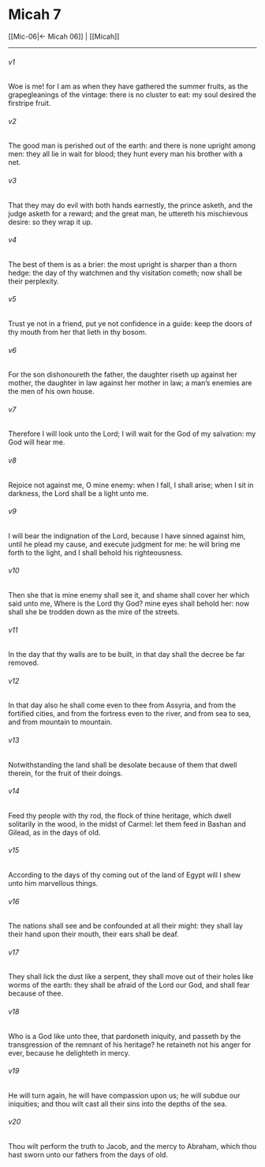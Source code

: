 # Micah 7

[[Mic-06|← Micah 06]] | [[Micah]]
***

###### v1
Woe is me! for I am as when they have gathered the summer fruits, as the grapegleanings of the vintage: there is no cluster to eat: my soul desired the firstripe fruit.
###### v2
The good man is perished out of the earth: and there is none upright among men: they all lie in wait for blood; they hunt every man his brother with a net.
###### v3
That they may do evil with both hands earnestly, the prince asketh, and the judge asketh for a reward; and the great man, he uttereth his mischievous desire: so they wrap it up.
###### v4
The best of them is as a brier: the most upright is sharper than a thorn hedge: the day of thy watchmen and thy visitation cometh; now shall be their perplexity.
###### v5
Trust ye not in a friend, put ye not confidence in a guide: keep the doors of thy mouth from her that lieth in thy bosom.
###### v6
For the son dishonoureth the father, the daughter riseth up against her mother, the daughter in law against her mother in law; a man’s enemies are the men of his own house.
###### v7
Therefore I will look unto the Lord; I will wait for the God of my salvation: my God will hear me.
###### v8
Rejoice not against me, O mine enemy: when I fall, I shall arise; when I sit in darkness, the Lord shall be a light unto me.
###### v9
I will bear the indignation of the Lord, because I have sinned against him, until he plead my cause, and execute judgment for me: he will bring me forth to the light, and I shall behold his righteousness.
###### v10
Then she that is mine enemy shall see it, and shame shall cover her which said unto me, Where is the Lord thy God? mine eyes shall behold her: now shall she be trodden down as the mire of the streets.
###### v11
In the day that thy walls are to be built, in that day shall the decree be far removed.
###### v12
In that day also he shall come even to thee from Assyria, and from the fortified cities, and from the fortress even to the river, and from sea to sea, and from mountain to mountain.
###### v13
Notwithstanding the land shall be desolate because of them that dwell therein, for the fruit of their doings.
###### v14
Feed thy people with thy rod, the flock of thine heritage, which dwell solitarily in the wood, in the midst of Carmel: let them feed in Bashan and Gilead, as in the days of old.
###### v15
According to the days of thy coming out of the land of Egypt will I shew unto him marvellous things.
###### v16
The nations shall see and be confounded at all their might: they shall lay their hand upon their mouth, their ears shall be deaf.
###### v17
They shall lick the dust like a serpent, they shall move out of their holes like worms of the earth: they shall be afraid of the Lord our God, and shall fear because of thee.
###### v18
Who is a God like unto thee, that pardoneth iniquity, and passeth by the transgression of the remnant of his heritage? he retaineth not his anger for ever, because he delighteth in mercy.
###### v19
He will turn again, he will have compassion upon us; he will subdue our iniquities; and thou wilt cast all their sins into the depths of the sea.
###### v20
Thou wilt perform the truth to Jacob, and the mercy to Abraham, which thou hast sworn unto our fathers from the days of old.  
